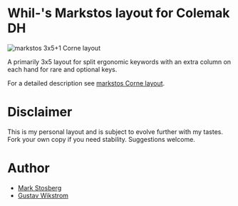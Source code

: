 # Whil-'s Markstos layout for Colemak DH

![markstos 3x5+1 Corne layout](https://mark.stosberg.com/content/images/2022/11/markstos-3x5-plus-1-layout-v2.2.png)

A primarily 3x5 layout for split ergonomic keywords with an extra column on each hand for rare and optional keys.

For a detailed description see [markstos Corne layout](https://mark.stosberg.com/markstos-corne-3x5-1-keyboard-layout).

# Disclaimer

This is my personal layout and is subject to evolve further with my tastes. Fork your own copy if you need stability. Suggestions welcome.

# Author

* [Mark Stosberg](mailto:mark@stosberg.com)
* [Gustav Wikstrom](mailto:gustav@whil.se)

